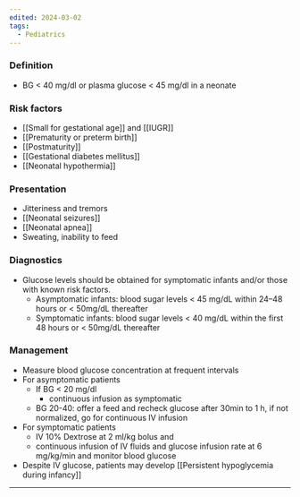 ```yaml
---
edited: 2024-03-02
tags:
  - Pediatrics
---
```

### Definition
- BG < 40 mg/dl or plasma glucose < 45 mg/dl in a neonate
### Risk factors
- [[Small for gestational age]] and [[IUGR]] 
- [[Prematurity or preterm birth]] 
- [[Postmaturity]]
- [[Gestational diabetes mellitus]]
- [[Neonatal hypothermia]]

### Presentation
- Jitteriness and tremors
- [[Neonatal seizures]]
- [[Neonatal apnea]]
- Sweating, inability to feed

### Diagnostics
- Glucose levels should be obtained for symptomatic infants and/or those with known risk factors. 
    - Asymptomatic infants: blood sugar levels < 45 mg/dL within 24–48 hours or < 50mg/dL thereafter
    - Symptomatic infants: blood sugar levels < 40 mg/dL within the first 48 hours or < 50mg/dL thereafter


### Management
- Measure blood glucose concentration at frequent intervals
- For asymptomatic patients
	- If BG < 20 mg/dl
		- continuous infusion as symptomatic
	- BG 20-40: offer a feed and recheck glucose after 30min to 1 h, if not normalized, go for continuous IV infusion
- For symptomatic patients
	- IV 10% Dextrose at 2 ml/kg bolus and
	- continuous infusion of IV fluids and glucose infusion rate at 6 mg/kg/min and monitor blood glucose
- Despite IV glucose, patients may develop [[Persistent hypoglycemia during infancy]]
	

---
